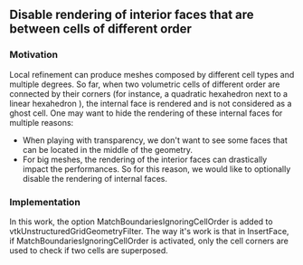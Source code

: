 ## Disable rendering of interior faces that are between cells of different order

### Motivation

Local refinement can produce meshes composed by different cell types and multiple degrees. So far, when two volumetric cells of different order are connected by their corners (for instance, a quadratic hexahedron next to a linear hexahedron ), the internal face is rendered and is not considered as a ghost cell.
One may want to hide the rendering of these internal faces for multiple reasons:
* When playing with transparency, we don't want to see some faces that can be located in the middle of the geometry.
* For big meshes, the rendering of the interior faces can drastically impact the performances.
So for this reason, we would like to optionally disable the rendering of internal faces.

### Implementation
In this work, the option MatchBoundariesIgnoringCellOrder is added to vtkUnstructuredGridGeometryFilter. The way it's work is that in InsertFace, if MatchBoundariesIgnoringCellOrder is activated, only the cell corners are used to check if two cells are superposed.
